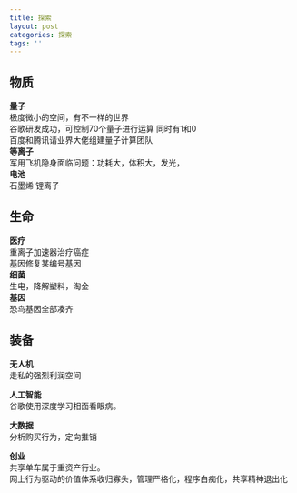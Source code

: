 ```yaml
---
title: 探索
layout: post
categories: 探索
tags: ''
---
```

物质  
---
**量子**  
极度微小的空间，有不一样的世界  
谷歌研发成功，可控制70个量子进行运算  同时有1和0  
百度和腾讯请业界大佬组建量子计算团队   
**等离子**  
军用飞机隐身面临问题：功耗大，体积大，发光，  
**电池**  
石墨烯 锂离子  

生命  
---
**医疗**  
重离子加速器治疗癌症  
基因修复某编号基因  
**细菌**  
生电，降解塑料，淘金  
**基因**  
恐鸟基因全部凑齐  

装备  
---
**无人机**   
走私的强烈利润空间   

**人工智能**   
谷歌使用深度学习相面看眼病。  

**大数据**  
分析购买行为，定向推销

**创业**  
共享单车属于重资产行业。  
网上行为驱动的价值体系收归寡头，管理严格化，程序白痴化，共享精神退出化   
